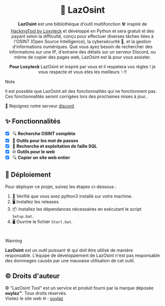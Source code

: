 <div align=center>
  
# 🚀 LazOsint

**LazOsint** est une bibliothèque d'outil multifonction 🛠️ inspiré de [HackingTool by Loxyteck](https://github.com/loxyteck/RedTiger-Tools) et développé en Python et sera gratuit et des payant selon la difficulté, conçu pour effectuer diverses tâches liées à l'OSINT (Open Source Intelligence), la cybersécurité 🔐, et la gestion d'informations numériques. Que vous ayez besoin de rechercher des informations sur une IP, d'extraire des détails sur un serveur Discord, ou même de copier des pages web, LazOsint est là pour vous assister.

**Pour Loxyteck** LazOsint et inspiré par vous et il respetera vos règles ! je vous respecte et vous etes les meilleurs ✨!!

</div>

> [!NOTE]
> Il est possible que LazOsint ait des fonctionnalités qui ne fonctionnent pas. Ces fonctionnalités seront corrigées lors des prochaines mises à jour..

💬 Rejoignez notre serveur [discord](https://discord.gg/gbYyWgYp3g).

## ✨ Fonctionnalités

- [x] 🔍 **Recherche OSINT complète**
- [x] 🔐 **Outils pour les mot de passes**
- [x] 🔑 **Recherche et exploitation de faille SQL**
- [x] 🌐 **Outils pour le web**
- [x] 🔍 **Copier un site web entier**

## 🚀 Déploiement

Pour déployer ce projet, suivez les étapes ci-dessous :

1. 🐍 Verifié que vous avez python3 installé sur votre machine. 
2. 🖥️ Installez les releases.
3. 📦 Installez les dépendances nécessaires en exécutant le script `Setup.bat`.
4. 🖥️ Ouvrire le fichier `Start.bat`.

#
> [!WARNING]
> **LazOsint** est un outil puissant ⚙️ qui doit être utilisé de manière responsable. L'équipe de développement de LazOsint n'est pas responsable des dommages causés par une mauvaise utilisation de cet outil.

## ©️ Droits d'auteur

© "LazOsint Tool" est un service et produit fourni par la marque déposée **ouylaz™**. Tous droits réservés.  
Visitez le site web 🌐 : [ouylaz](guns.lol/ouylazoff)
